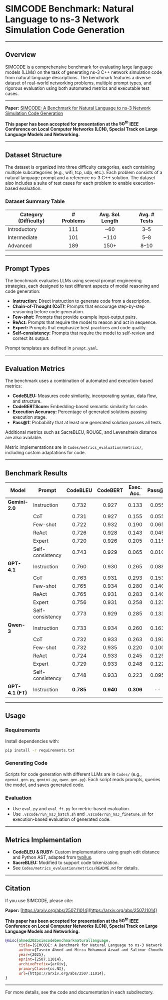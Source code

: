 # SIMCODE Benchmark: Natural Language to ns-3 Network Simulation Code Generation

---

## Overview

SIMCODE is a comprehensive benchmark for evaluating large language models (LLMs) on the task of generating ns-3 C++ network simulation code from natural language descriptions. The benchmark features a diverse dataset of real-world networking problems, multiple prompt types, and rigorous evaluation using both automated metrics and executable test cases.

---

**Paper:** [SIMCODE: A Benchmark for Natural Language to ns-3 Network Simulation Code Generation](https://arxiv.org/abs/2507.11014)

**This paper has been accepted for presentation at the $50^{th}$ IEEE Conference on Local Computer Networks (LCN), Special Track on Large Language Models and Networking.**

---

## Dataset Structure

The dataset is organized into three difficulty categories, each containing multiple subcategories (e.g., wifi, tcp, udp, etc.). Each problem consists of a natural language prompt and a reference ns-3 C++ solution. The dataset also includes a suite of test cases for each problem to enable execution-based evaluation.

### Dataset Summary Table

| **Category (Difficulty)** | **# Problems** | **Avg. Sol. Length** | **Avg. # Tests** |
|--------------------------|:--------------:|:--------------------:|:----------------:|
| Introductory             | 111            | ~60                  | 3–5              |
| Intermediate             | 101            | ~110                 | 5–8              |
| Advanced                 | 189            | 150+                 | 8–10             |

---

## Prompt Types

The benchmark evaluates LLMs using several prompt engineering strategies, each designed to test different aspects of model reasoning and code generation:

- **Instruction:** Direct instruction to generate code from a description.
- **Chain-of-Thought (CoT):** Prompts that encourage step-by-step reasoning before code generation.
- **Few-shot:** Prompts that provide example input-output pairs.
- **ReAct:** Prompts that require the model to reason and act in sequence.
- **Expert:** Prompts that emphasize best practices and code quality.
- **Self-consistency:** Prompts that require the model to self-review and correct its output.

Prompt templates are defined in `prompt.yaml`.

---

## Evaluation Metrics

The benchmark uses a combination of automated and execution-based metrics:

- **CodeBLEU:** Measures code similarity, incorporating syntax, data flow, and structure.
- **CodeBERTScore:** Embedding-based semantic similarity for code.
- **Execution Accuracy:** Percentage of generated solutions passing execution stage.
- **Pass@1:** Probability that at least one generated solution passes all tests.

Additional metrics such as SacreBLEU, ROUGE, and Levenshtein distance are also available.

Metric implementations are in `Codes/metrics_evaluation/metrics/`, including custom adaptations for code.

---

## Benchmark Results

| **Model**      | **Prompt**        | **CodeBLEU** | **CodeBERT** | **Exec. Acc.** | **Pass@1** |
|---------------|-------------------|:------------:|:------------:|:--------------:|:----------:|
| **Gemini-2.0** | Instruction       | 0.732        | 0.927        | 0.133          | 0.055      |
|               | CoT               | 0.731        | 0.927        | 0.155          | 0.055      |
|               | Few-shot          | 0.722        | 0.932        | 0.190          | 0.065      |
|               | ReAct             | 0.726        | 0.928        | 0.143          | 0.045      |
|               | Expert            | 0.720        | 0.926        | 0.205          | 0.115      |
|               | Self-consistency  | 0.743        | 0.929        | 0.065          | 0.010      |
| **GPT-4.1**   | Instruction       | 0.760        | 0.930        | 0.265          | 0.088      |
|               | CoT               | 0.763        | 0.931        | 0.293          | 0.153      |
|               | Few-shot          | 0.765        | 0.934        | 0.280          | 0.140      |
|               | ReAct             | 0.765        | 0.931        | 0.283          | 0.140      |
|               | Expert            | 0.756        | 0.931        | 0.258          | 0.123      |
|               | Self-consistency  | 0.773        | 0.929        | 0.285          | 0.133      |
| **Qwen-3**    | Instruction       | 0.733        | 0.934        | 0.260          | 0.163      |
|               | CoT               | 0.732        | 0.933        | 0.263          | 0.193      |
|               | Few-shot          | 0.732        | 0.935        | 0.220          | 0.100      |
|               | ReAct             | 0.724        | 0.933        | 0.245          | 0.125      |
|               | Expert            | 0.729        | 0.933        | 0.248          | 0.122      |
|               | Self-consistency  | 0.748        | 0.933        | 0.223          | 0.095      |
| **GPT-4.1 (FT)** | Instruction    | **0.785**    | **0.940**    | **0.306**      | --         |

---

## Usage

### Requirements

Install dependencies with:

```bash
pip install -r requirements.txt
```

### Generating Code

Scripts for code generation with different LLMs are in `Codes/` (e.g., `openai_gen.py`, `gemini.py`, `qwen_gen.py`). Each script reads prompts, queries the model, and saves generated code.

### Evaluation

- Use `eval.py` and `eval_ft.py` for metric-based evaluation.
- Use `.vscode/run_ns3_batch.sh` and `.vscode/run_ns3_finetune.sh` for execution-based evaluation of generated code.

---

## Metrics Implementation

- **CodeBLEU & RUBY:** Custom implementations using graph edit distance and Python AST, adapted from [typilus](https://github.com/JetBrains-Research/typilus).
- **SacreBLEU:** Modified to support code tokenization.
- See `Codes/metrics_evaluation/metrics/README.md` for details.

---

## Citation

If you use SIMCODE, please cite:

**Paper:** [https://arxiv.org/abs/2507.11014](https://arxiv.org/abs/2507.11014)

**This paper has been accepted for presentation at the $50^{th}$ IEEE Conference on Local Computer Networks (LCN), Special Track on Large Language Models and Networking.**

```bibtex
@misc{ahmed2025simcodebenchmarknaturallanguage,
      title={SIMCODE: A Benchmark for Natural Language to ns-3 Network Simulation Code Generation}, 
      author={Tasnim Ahmed and Mirza Mohammad Azwad and Salimur Choudhury},
      year={2025},
      eprint={2507.11014},
      archivePrefix={arXiv},
      primaryClass={cs.NI},
      url={https://arxiv.org/abs/2507.11014}, 
}
```

---

For more details, see the code and documentation in each subdirectory. 
